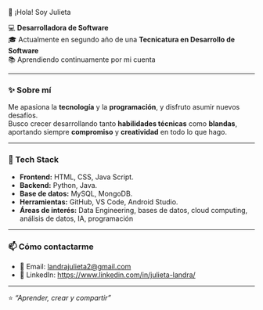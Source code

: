 👋 ¡Hola! Soy Julieta  

💻 **Desarrolladora de Software**  
🎓 Actualmente en segundo año de una **Tecnicatura en Desarrollo de Software**  
📚 Aprendiendo continuamente por mi cuenta  

---

### ✨ Sobre mí
Me apasiona la **tecnología** y la **programación**, y disfruto asumir nuevos desafíos.  
Busco crecer desarrollando tanto **habilidades técnicas** como **blandas**, aportando siempre **compromiso** y **creatividad** en todo lo que hago.  

---

### 🔧 Tech Stack
- **Frontend:** HTML, CSS, Java Script.
- **Backend:** Python, Java.
- **Base de datos:** MySQL, MongoDB.
- **Herramientas:** GitHub, VS Code, Android Studio.
- **Áreas de interés:** Data Engineering, bases de datos, cloud computing, análisis de datos, IA, programación  

---

### 📫 Cómo contactarme
- 📧 Email: landrajulieta2@gmail.com  
- 💼 LinkedIn: https://www.linkedin.com/in/julieta-landra/

---

⭐️ *“Aprender, crear y compartir”*
